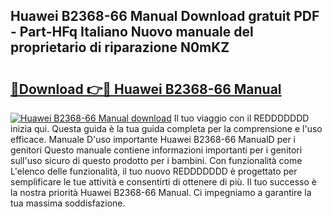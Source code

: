 ## Huawei B2368-66 Manual Download gratuit PDF - Part-HFq Italiano Nuovo manuale del proprietario di riparazione N0mKZ

# <h2><a href="http://dfaw80n.blite.top/?on=Huawei+B2368-66+Manual">🔗Download 👉🔴 Huawei B2368-66 Manual</a></h2>

[![Huawei B2368-66 Manual download](https://i.imgur.com/lujVjoI.png)](http://dfaw80n.blite.top/?on=Huawei+B2368-66+Manual)
Il tuo viaggio con il REDDDDDDD inizia qui. Questa guida è la tua guida completa per la comprensione e l'uso efficace. Manuale D'uso importante Huawei B2368-66 ManualD per i genitori Questo manuale contiene informazioni importanti per i genitori sull'uso sicuro di questo prodotto per i bambini. Con funzionalità come L'elenco delle funzionalità, il tuo nuovo REDDDDDDD è progettato per semplificare le tue attività e consentirti di ottenere di più. Il tuo successo è la nostra priorità Huawei B2368-66 Manual. Ci impegniamo a garantire la tua massima soddisfazione.
